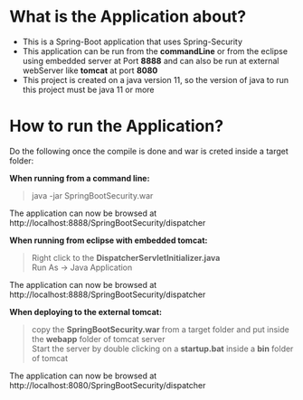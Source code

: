 # What is the Application about? </br>
- This is a Spring-Boot application that uses Spring-Security</br>
- This application can be run from the <b>commandLine</b> or from the eclipse using embedded server at Port <b>8888</b> and can also be run at external webServer like <b>tomcat</b> at port <b>8080</b> </br>
- This project is created on a java version 11, so the version of java to run this project must be java 11 or more

# How to run the Application? </br>
Do the following once the compile is done and war is creted inside a target folder:</br>

<b>When running from a command line:</b> </br>
> java -jar SpringBootSecurity.war </br>

The application can now be browsed at http://localhost:8888/SpringBootSecurity/dispatcher </br>

<b>When running from eclipse with embedded tomcat:</b> </br>
> Right click to the <b>DispatcherServletInitializer.java</b></br>
> Run As -> Java Application</br>

The application can now be browsed at http://localhost:8888/SpringBootSecurity/dispatcher </br>

<b>When deploying to the external tomcat:</b> </br>
> copy the <b>SpringBootSecurity.war</b> from a target folder and put inside the <b>webapp</b> folder of tomcat server</br>
> Start the server by double clicking on a <b>startup.bat</b> inside a <b>bin</b> folder of tomcat</br>

The application can now be browsed at http://localhost:8080/SpringBootSecurity/dispatcher </br>
